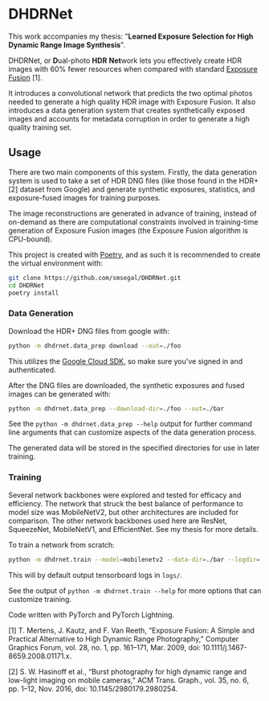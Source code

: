 # DHDRNet

This work accompanies my thesis: "**Learned Exposure Selection for High Dynamic Range Image Synthesis**".

DHDRNet, or **D**ual-photo **HDR** **Net**work lets you effectively create HDR images with 60% fewer resources when compared with standard [Exposure Fusion](https://en.wikipedia.org/wiki/Exposure_fusion) [1].

It introduces a convolutional network that predicts the two optimal photos needed to generate a high quality HDR image with Exposure Fusion. It also introduces a data generation system that creates synthetically exposed images and accounts for metadata corruption in order to generate a high quality training set.

## Usage

There are two main components of this system. Firstly, the data generation system is used to take a set of HDR DNG files (like those found in the HDR+ [2] dataset from Google) and generate synthetic exposures, statistics, and exposure-fused images for training purposes.

The image reconstructions are generated in advance of training, instead of on-demand as there are computational constraints involved in training-time generation of Exposure Fusion images (the Exposure Fusion algorithm is CPU-bound).

This project is created with [Poetry](https://python-poetry.org), and as such it is recommended to create the virtual environment with:

```sh
git clone https://github.com/smsegal/DHDRNet.git
cd DHDRNet
poetry install
```

### Data Generation

Download the HDR+ DNG files from google with:
```sh
python -m dhdrnet.data_prep download --out=./foo
```
This utilizes the [Google Cloud SDK](https://cloud.google.com/sdk/docs/quickstart), so make sure you've signed in and authenticated. 

After the DNG files are downloaded, the synthetic exposures and fused images can be generated with: 

```sh
python -m dhdrnet.data_prep --download-dir=./foo --out=./bar
```

See the `python -m dhdrnet.data_prep --help` output for further command line arguments that can customize aspects of the data generation process.

The generated data will be stored in the specified directories for use in later training. 

### Training

Several network backbones were explored and tested for efficacy and efficiency. The network that struck the best balance of performance to model size was MobileNetV2, but other architectures are included for comparison. The other network backbones used here are ResNet, SqueezeNet, MobileNetV1, and EfficientNet. See my thesis for more details.

To train a network from scratch:

```sh
python -m dhdrnet.train --model=mobilenetv2 --data-dir=./bar --logdir=./baz
```

This will by default output tensorboard logs in `logs/`. 

See the output of `python -m dhdrnet.train --help` for more options that can customize training.



Code written with PyTorch and PyTorch Lightning.

[1] T. Mertens, J. Kautz, and F. Van Reeth, “Exposure Fusion: A Simple and Practical Alternative to High Dynamic Range Photography,” Computer Graphics Forum, vol. 28, no. 1, pp. 161–171, Mar. 2009, doi: 10.1111/j.1467-8659.2008.01171.x.

[2] S. W. Hasinoff et al., “Burst photography for high dynamic range and low-light imaging on mobile cameras,” ACM Trans. Graph., vol. 35, no. 6, pp. 1–12, Nov. 2016, doi: 10.1145/2980179.2980254.
